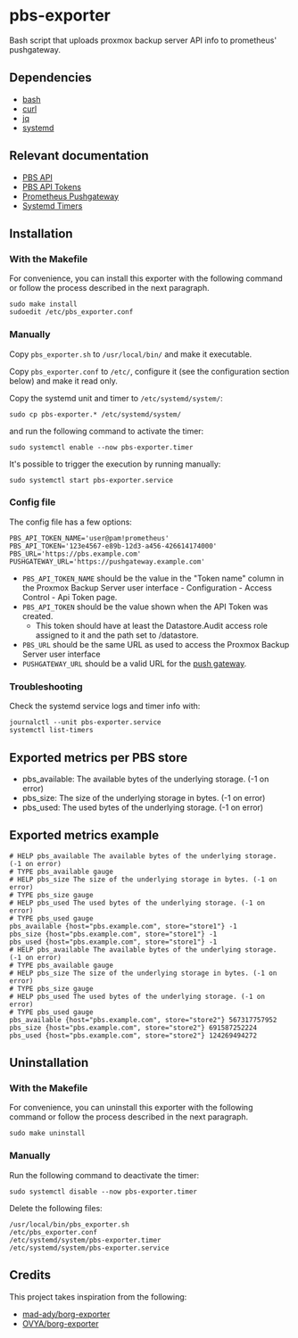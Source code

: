 # pbs-exporter

Bash script that uploads proxmox backup server API info to prometheus' pushgateway.

## Dependencies

- [bash](https://www.gnu.org/software/bash/)
- [curl](https://curl.se/)
- [jq](https://stedolan.github.io/jq/)
- [systemd](https://systemd.io/)

## Relevant documentation

- [PBS API](https://pbs.proxmox.com/docs/api-viewer/index.html)
- [PBS API Tokens](https://pbs.proxmox.com/docs/user-management.html#api-tokens)
- [Prometheus Pushgateway](https://github.com/prometheus/pushgateway/blob/master/README.md)
- [Systemd Timers](https://www.freedesktop.org/software/systemd/man/systemd.timer.html)

## Installation

### With the Makefile

For convenience, you can install this exporter with the following command or follow the process described in the next paragraph.

```
sudo make install
sudoedit /etc/pbs_exporter.conf
```

### Manually

Copy `pbs_exporter.sh` to `/usr/local/bin/` and make it executable.

Copy `pbs_exporter.conf` to `/etc/`, configure it (see the configuration section below) and make it read only.

Copy the systemd unit and timer to `/etc/systemd/system/`:

```
sudo cp pbs-exporter.* /etc/systemd/system/
```

and run the following command to activate the timer:

```
sudo systemctl enable --now pbs-exporter.timer
```

It's possible to trigger the execution by running manually:

```
sudo systemctl start pbs-exporter.service
```

### Config file

The config file has a few options:

```
PBS_API_TOKEN_NAME='user@pam!prometheus'
PBS_API_TOKEN='123e4567-e89b-12d3-a456-426614174000'
PBS_URL='https://pbs.example.com'
PUSHGATEWAY_URL='https://pushgateway.example.com'
```

- `PBS_API_TOKEN_NAME` should be the value in the "Token name" column in the Proxmox Backup Server user interface - Configuration - Access Control - Api Token page.
- `PBS_API_TOKEN` should be the value shown when the API Token was created.
  - This token should have at least the Datastore.Audit access role assigned to it and the path set to /datastore.
- `PBS_URL` should be the same URL as used to access the Proxmox Backup Server user interface
- `PUSHGATEWAY_URL` should be a valid URL for the [push gateway](https://github.com/prometheus/pushgateway).

### Troubleshooting

Check the systemd service logs and timer info with:

```
journalctl --unit pbs-exporter.service
systemctl list-timers
```

## Exported metrics per PBS store

- pbs_available: The available bytes of the underlying storage. (-1 on error)
- pbs_size: The size of the underlying storage in bytes. (-1 on error)
- pbs_used: The used bytes of the underlying storage. (-1 on error)

## Exported metrics example

```
# HELP pbs_available The available bytes of the underlying storage. (-1 on error)
# TYPE pbs_available gauge
# HELP pbs_size The size of the underlying storage in bytes. (-1 on error)
# TYPE pbs_size gauge
# HELP pbs_used The used bytes of the underlying storage. (-1 on error)
# TYPE pbs_used gauge
pbs_available {host="pbs.example.com", store="store1"} -1
pbs_size {host="pbs.example.com", store="store1"} -1
pbs_used {host="pbs.example.com", store="store1"} -1
# HELP pbs_available The available bytes of the underlying storage. (-1 on error)
# TYPE pbs_available gauge
# HELP pbs_size The size of the underlying storage in bytes. (-1 on error)
# TYPE pbs_size gauge
# HELP pbs_used The used bytes of the underlying storage. (-1 on error)
# TYPE pbs_used gauge
pbs_available {host="pbs.example.com", store="store2"} 567317757952
pbs_size {host="pbs.example.com", store="store2"} 691587252224
pbs_used {host="pbs.example.com", store="store2"} 124269494272
```

## Uninstallation

### With the Makefile

For convenience, you can uninstall this exporter with the following command or follow the process described in the next paragraph.

```
sudo make uninstall
```

### Manually

Run the following command to deactivate the timer:

```
sudo systemctl disable --now pbs-exporter.timer
```

Delete the following files:

```
/usr/local/bin/pbs_exporter.sh
/etc/pbs_exporter.conf
/etc/systemd/system/pbs-exporter.timer
/etc/systemd/system/pbs-exporter.service
```

## Credits

This project takes inspiration from the following:

- [mad-ady/borg-exporter](https://github.com/mad-ady/borg-exporter)
- [OVYA/borg-exporter](https://github.com/OVYA/borg-exporter)
